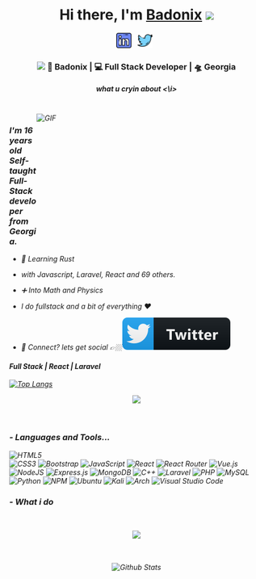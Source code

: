 <div align="center">
   <h1>Hi there, I'm <a href="https://github.com/Badonix">Badonix</a> <img src="https://media.giphy.com/media/hvRJCLFzcasrR4ia7z/giphy.gif" width="24px"> </h1>

</div>

<p align='center'>
<a href="https://linkedin.com/in/nickdanelia"><img height="30" src="https://raw.githubusercontent.com/8bithemant/8bithemant/master/linkedin.png?raw=true"></a>&nbsp;&nbsp;
<a href="https://twitter.com/badonix2300"><img height="30" src="https://raw.githubusercontent.com/8bithemant/8bithemant/master/twitter.png?raw=true"></a>&nbsp;&nbsp;
 </p>

<div align="center">
<h3><img src="https://media0.giphy.com/media/4H3Ii5eLChYul9p7NL/giphy.gif?cid=ecf05e470hioj2be2vudkr0hk1di6vnp8behm8eyrzj2synn&rid=giphy.gif&ct=g" width="30"> 🙎 Badonix | 💻 Full Stack Developer | 🛸 Georgia </h3>
</div>

 <h5 align="center">
   <i>what u cryin about <\i>
  </h5>
 
 
<br />
<img align="right" height="270px" width="450px" alt="GIF" src="https://i.gifer.com/origin/d6/d66620ccdb4aee4182879a2c07d393ef_w200.gif" />
<p align="center">
  <h3> I'm 16 years old Self-taught Full-Stack developer from Georgia.</h3>
</p>

- 🥀 Learning Rust

- <i>with Javascript, Laravel, React and 69 others.</i>

- ➕ Into Math and Physics

- I do fullstack and a bit of everything :heart:

- 💬 Connect? lets get social 👉🏼[<img src="https://raw.githubusercontent.com/8bithemant/8bithemant/master/svg/social/twitter.svg" >](https://twitter.com/badonix2300)

 <p align="center">
  <h4> Full Stack | React | Laravel </h4>
   </p>

<!--  -->
 [![Top Langs](https://github-readme-stats.vercel.app/api/top-langs/?username=badonix&layout=compact)](https://github.com/anuraghazra/github-readme-stats)
<p align="center" >
<a href="https://github.com/anuraghazra/github-readme-stats"> 
    <img  src="https://github-readme-stats.vercel.app/api?username=badonix&&show_icons=true&theme=radical"/>
  </a>
  

</p>

<br />

### - Languages and Tools...


  <!-- For more icons please follow  https://github.com/MikeCodesDotNET/ColoredBadges -->
   ![HTML5](https://img.shields.io/badge/html5-%23E34F26.svg?style=for-the-badge&logo=html5&logoColor=white)
   <br>
   ![CSS3](https://img.shields.io/badge/css3-%231572B6.svg?style=for-the-badge&logo=css3&logoColor=white)
   ![Bootstrap](https://img.shields.io/badge/bootstrap-%23563D7C.svg?style=for-the-badge&logo=bootstrap&logoColor=white)
   ![JavaScript](https://img.shields.io/badge/javascript-%23323330.svg?style=for-the-badge&logo=javascript&logoColor=%23F7DF1E)
   ![React](https://img.shields.io/badge/react-%2320232a.svg?style=for-the-badge&logo=react&logoColor=%2361DAFB)
   ![React Router](https://img.shields.io/badge/React_Router-CA4245?style=for-the-badge&logo=react-router&logoColor=white)
   ![Vue.js](https://img.shields.io/badge/vuejs-%2335495e.svg?style=for-the-badge&logo=vuedotjs&logoColor=%234FC08D)
   ![NodeJS](https://img.shields.io/badge/node.js-6DA55F?style=for-the-badge&logo=node.js&logoColor=white)
   ![Express.js](https://img.shields.io/badge/express.js-%23404d59.svg?style=for-the-badge&logo=express&logoColor=%2361DAFB)
   ![MongoDB](https://img.shields.io/badge/MongoDB-%234ea94b.svg?style=for-the-badge&logo=mongodb&logoColor=white)
   ![C++](https://img.shields.io/badge/c++-%2300599C.svg?style=for-the-badge&logo=c%2B%2B&logoColor=white)
   ![Laravel](https://img.shields.io/badge/laravel-%23FF2D20.svg?style=for-the-badge&logo=laravel&logoColor=white)
   ![PHP](https://img.shields.io/badge/php-%23777BB4.svg?style=for-the-badge&logo=php&logoColor=white)
   ![MySQL](https://img.shields.io/badge/mysql-%2300f.svg?style=for-the-badge&logo=mysql&logoColor=white)
   ![Python](https://img.shields.io/badge/python-3670A0?style=for-the-badge&logo=python&logoColor=ffdd54)
   ![NPM](https://img.shields.io/badge/NPM-%23000000.svg?style=for-the-badge&logo=npm&logoColor=white)
   ![Ubuntu](https://img.shields.io/badge/Ubuntu-E95420?style=for-the-badge&logo=ubuntu&logoColor=white)
   ![Kali](https://img.shields.io/badge/Kali-268BEE?style=for-the-badge&logo=kalilinux&logoColor=white)
   ![Arch](https://img.shields.io/badge/Arch%20Linux-1793D1?logo=arch-linux&logoColor=fff&style=for-the-badge)
   ![Visual Studio Code](https://img.shields.io/badge/Visual%20Studio%20Code-0078d7.svg?style=for-the-badge&logo=visual-studio-code&logoColor=white)


### - What i do

<br />

<p align="center">
   <img src="https://media2.giphy.com/media/HscDLzkO8EOTmgkhQP/giphy.gif?cid=ecf05e470hioj2be2vudkr0hk1di6vnp8behm8eyrzj2synn&rid=giphy.gif&ct=g" />
   </p>
   
   
<br />

<p align="center">
        <img src="https://raw.githubusercontent.com/mayhemantt/mayhemantt/Update/svg/Bottom.svg" alt="Github Stats" />
</p>

